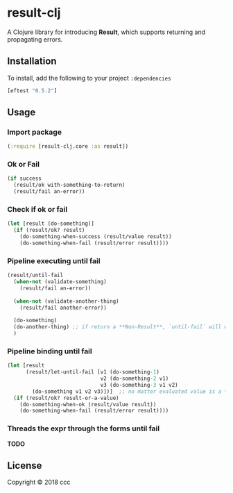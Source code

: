 # result-clj

A Clojure library for introducing **Result**, which supports returning and propagating errors.

## Installation

To install, add the following to your project `:dependencies`

```clojure
[eftest "0.5.2"]
```

## Usage

### Import package

```clojure
(:require [result-clj.core :as result])
```

### Ok or Fail

```clojure
(if success
  (result/ok with-something-to-return)
  (result/fail an-error))
```

### Check if ok or fail

```clojure
(let [result (do-something)]
  (if (result/ok? result)
    (do-something-when-success (result/value result))
    (do-something-when-fail (result/error result))))
```

### Pipeline executing until fail

```clojure
(result/until-fail
  (when-not (validate-something)
    (result/fail an-error))
  
  (when-not (validate-another-thing)
    (result/fail another-error))
    
  (do-something)
  (do-another-thing) ;; if return a **Non-Result**, `until-fail` will wrap a **Result** for it.
  )
```

### Pipeline binding until fail

```clojure
(let [result
      (result/let-until-fail [v1 (do-something-1)
                              v2 (do-something-2 v1)
                              v3 (do-something-3 v1 v2)
        (do-something v1 v2 v3)])]  ;; no matter evaluated value is a **Result**, it will wrap a **Result** for it.
  (if (result/ok? result-or-a-value)
    (do-something-when-ok (result/value result))
    (do-something-when-fail (result/error result))))
```

### Threads the expr through the forms until fail

**TODO**

## License

Copyright © 2018 ccc
